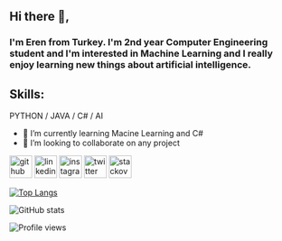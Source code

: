 ## Hi there 👋,

### I'm Eren from Turkey. I'm 2nd year Computer Engineering student and I'm interested in Machine Learning and I really enjoy learning new things about artificial intelligence.

## Skills: 
PYTHON / JAVA / C# / AI

- 🌱 I’m currently learning Macine Learning and C# 
- 👯 I’m looking to collaborate on any project 


[<img src='https://cdn.jsdelivr.net/npm/simple-icons@3.0.1/icons/github.svg' alt='github' height='40'>](https://github.com/ferenozcelik)  [<img src='https://cdn.jsdelivr.net/npm/simple-icons@3.0.1/icons/linkedin.svg' alt='linkedin' height='40'>](https://www.linkedin.com/in/ferenozcelik/)  [<img src='https://cdn.jsdelivr.net/npm/simple-icons@3.0.1/icons/instagram.svg' alt='instagram' height='40'>](https://www.instagram.com/erenn0z/)  [<img src='https://cdn.jsdelivr.net/npm/simple-icons@3.0.1/icons/twitter.svg' alt='twitter' height='40'>](https://twitter.com/eren_ware)  [<img src='https://cdn.jsdelivr.net/npm/simple-icons@3.0.1/icons/stackoverflow.svg' alt='stackoverflow' height='40'>](https://stackoverflow.com/users/erenoz)  

[![Top Langs](https://github-readme-stats.vercel.app/api/top-langs/?username=ferenozcelik)](https://github.com/anuraghazra/github-readme-stats)

![GitHub stats](https://github-readme-stats.vercel.app/api?username=ferenozcelik&show_icons=true)  

![Profile views](https://gpvc.arturio.dev/ferenozcelik)  
